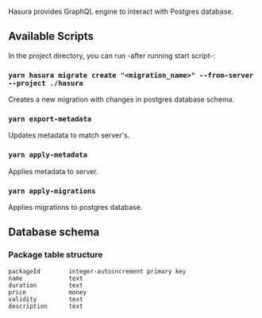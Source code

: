 Hasura provides GraphQL engine to interact with Postgres database.

## Available Scripts

In the project directory, you can run -after running start script-:

### `yarn hasura migrate create "<migration_name>" --from-server --project ./hasura`

Creates a new migration with changes in postgres database schema.

### `yarn export-metadata`

Updates metadata to match server's.

### `yarn apply-metadata`

Applies metadata to server.

### `yarn apply-migrations`

Applies migrations to postgres database.

## Database schema

### Package table structure

```
packageId        integer-autoincrement primary key
name             text
duration         text
price            money
validity         text
description      text
```
